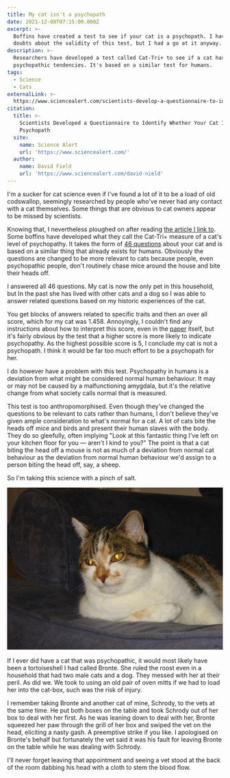```yaml
---
title: My cat isn't a psychopath
date: 2021-12-08T07:15:00.000Z
excerpt: >-
  Boffins have created a test to see if your cat is a psychopath. I have serious
  doubts about the validity of this test, but I had a go at it anyway.
description: >-
  Researchers have developed a test called Cat-Tri+ to see if a cat has
  psychopathic tendencies. It's based on a similar test for humans.
tags:
  - Science
  - Cats
externalLink: >-
  https://www.sciencealert.com/scientists-develop-a-questionnaire-to-identify-whether-your-cat-is-a-psychopath
citation:
  title: >-
    Scientists Developed a Questionnaire to Identify Whether Your Cat Is a
    Psychopath
  site:
    name: Science Alert
    url: 'https://www.sciencealert.com/'
  author:
    name: David Field
    url: 'https://www.sciencealert.com/david-nield'
---
```

I'm a sucker for cat science even if I've found a lot of it to be a load of old codswallop, seemingly researched by people who've never had any contact with a cat themselves. Some things that are obvious to cat owners appear to be missed by scientists.

Knowing that, I nevertheless ploughed on after reading [the article I link to](https://www.sciencealert.com/scientists-develop-a-questionnaire-to-identify-whether-your-cat-is-a-psychopath). Some boffins have developed what they call the Cat-Tri+ measure of a cat's level of psychopathy. It takes the form of [46 questions](https://osf.io/ysb9z/) about your cat and is based on a similar thing that already exists for humans. Obviously the questions are changed to be more relevant to cats because people, even psychopathic people, don't routinely chase mice around the house and bite their heads off.

I answered all 46 questions. My cat is now the only pet in this household, but In the past she has lived with other cats and a dog so I was able to answer related questions based on my historic experiences of the cat.

You get blocks of answers related to specific traits and then an over all score, which for my cat was 1.458. Annoyingly, I couldn't find any instructions about how to interpret this score, even in the [paper](https://www.sciencedirect.com/science/article/abs/pii/S0092656621000982) itself, but it's fairly obvious by the test that a higher score is more likely to indicate psychopathy. As the highest possible score is 5, I conclude my cat is not a psychopath. I think it would be far too much effort to be a psychopath for her.

I do however have a problem with this test. Psychopathy in humans is a deviation from what might be considered normal human behaviour. It may or may not be caused by a malfunctioning amygdala, but it's the relative change from what society calls normal that is measured.

This test is too anthropomorphised. Even though they've changed the questions to be relevant to cats rather than humans, I don't believe they've given ample consideration to what's normal for a cat. A lot of cats bite the heads off mice and birds and present their human slaves with the body. They do so gleefully, often implying "Look at this fantastic thing I've left on your kitchen floor for you — aren't I kind to you?" The point is that a cat biting the head off a mouse is not as much of a deviation from normal cat behaviour as the deviation from normal human behaviour we'd assign to a person biting the head off, say, a sheep.

So I'm taking this science with a pinch of salt.

![Bronte, my tortoiseshell cat](/assets/images/posts/2021/12/2021-12-08-bronte.jpeg "caption=If I were to believe in cat psychopathy, Bronte came closest.|class=s50 right")

If I ever did have a cat that was psychopathic, it would most likely have been a tortoiseshell I had called Bronte. She ruled the roost even in a household that had two male cats and a dog. They messed with her at their peril. As did we. We took to using an old pair of oven mitts if we had to load her into the cat-box, such was the risk of injury.

I remember taking Bronte and another cat of mine, Schrody, to the vets at the same time. He put both boxes on the table and took Schrody out of her box to deal with her first. As he was leaning down to deal with her, Bronte squeezed her paw through the grill of her box and swiped the vet on the head, eliciting a nasty gash. A preemptive strike if you like. I apologised on Bronte's behalf but fortunately the vet said it was his fault for leaving Bronte on the table while he was dealing with Schrody. 

I'll never forget leaving that appointment and seeing a vet stood at the back of the room dabbing his head with a cloth to stem the blood flow.



